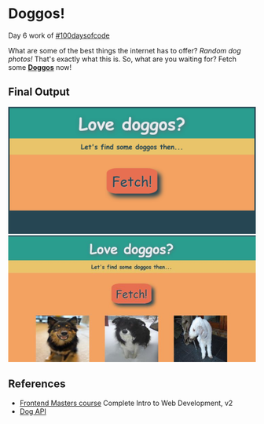 # Doggos!

Day 6 work of [#100daysofcode](https://twitter.com/hashtag/100DaysOfCode?src=hashtag_click)

What are some of the best things the internet has to offer? *Random dog photos!* That's exactly what this is.
So, what are you waiting for? 
Fetch some **[Doggos](https://nabin47.github.io/100-days-of-code/get-doggos/index.html)** now!

## Final Output
![Landing page!](./img/before-fetch.jpg "Landing page")
![After fetch!](./img/after-fetch.jpg "Adorable dogs")

## References
- [Frontend Masters course](https://frontendmasters.com/courses/web-development-v2/) Complete Intro to Web Development, v2
- [Dog API](https://dog.ceo/dog-api/documentation/breed)
